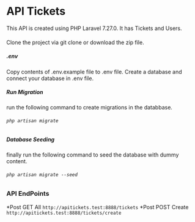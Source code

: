 # API Tickets

This API is created using PHP Laravel 7.27.0. 
It has Tickets and Users.

####
Clone the project via git clone or download the zip file.

##### .env
Copy contents of .env.example file to .env file. Create a database and connect your database in .env file.

##### Run Migration
run the following command to create migrations in the databbase.
###### `php artisan migrate`

##### Database Seeding
finally run the following command to seed the database with dummy content.
###### `php artisan migrate --seed`

### API EndPoints
*Post GET All `http://apitickets.test:8888/tickets`
*Post POST Create `http://apitickets.test:8888/tickets/create`


